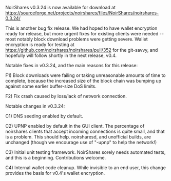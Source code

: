 NoirShares v0.3.24 is now available for download at
https://sourceforge.net/projects/noirshares/files/NoirShares/noirshares-0.3.24/

This is another bug fix release.  We had hoped to have wallet encryption ready for release, but more urgent fixes for existing clients were needed -- most notably block download problems were getting severe.  Wallet encryption is ready for testing at https://github.com/noirshares/noirshares/pull/352 for the git-savvy, and hopefully will follow shortly in the next release, v0.4.

Notable fixes in v0.3.24, and the main reasons for this release:

F1) Block downloads were failing or taking unreasonable amounts of time to complete, because the increased size of the block chain was bumping up against some earlier buffer-size DoS limits.

F2) Fix crash caused by loss/lack of network connection.

Notable changes in v0.3.24:

C1) DNS seeding enabled by default.

C2) UPNP enabled by default in the GUI client.  The percentage of noirshares clients that accept incoming connections is quite small, and that is a problem.  This should help.  noirsharesd, and unofficial builds, are unchanged (though we encourage use of "-upnp" to help the network!)

C3) Initial unit testing framework.  NoirShares sorely needs automated tests, and this is a beginning.  Contributions welcome.

C4) Internal wallet code cleanup.  While invisible to an end user, this change provides the basis for v0.4's wallet encryption.
